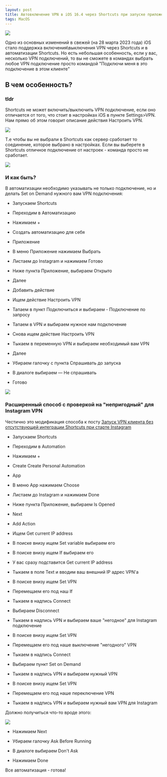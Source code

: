 ```yaml
---
layout: post
title: Автовключение VPN в iOS 16.4 через Shortcuts при запуске приложения
tags: MacOS
---
```

![](https://raw.githubusercontent.com/tatarinovms/tatarinovms.github.io/master/images/posts/VPNiOS16/logo.png)

Одно из основных изменений в свежей (на 28 марта 2023 года) iOS стало поддержка включения\выключения VPN через Shortcuts и в автоматизации Shortcuts. Но есть небольшая особенность, если у вас, несколько VPN подключений, то вы не сможете в командах выбрать любое VPN подключение просто командой "Подключи меня в это подключение в этом клиенте"

## В чем особенность?

### tldr

Shortcuts не может включить/выключить VPN подключение, если оно отличается от того, что стоит в настройках iOS в пункте Settings>VPN. Нам прямо об этом говорит описание действия Настроить VPN.

![](https://raw.githubusercontent.com/tatarinovms/tatarinovms.github.io/master/images/posts/VPNiOS16/action.png)

Т.е чтобы вы не выбрали в Shortcuts как сервер сработает то соединение, которое выбрано в настройках. Если вы выберете в Shortcuts отличное подключение от настроек - команда просто не сработает.

![](https://raw.githubusercontent.com/tatarinovms/tatarinovms.github.io/master/images/posts/VPNiOS16/notwork.gif)

### И как быть?

В автоматизации необходимо указывать не только подключение, но и делать Set on Demand нужного вам VPN подключения:

- Запускаем Shortcuts

- Переходим в Автоматизацию

- Нажимаем +

- Создать автоматизацию для себя

- Приложение

- В меню Приложение нажимаем Выбрать

- Листаем до Instagram и нажимаем Готово

- Ниже пункта Приложение, выбираем Открыто

- Далее

- Добавить действие

- Ищем действие Настроить VPN

- Тапаем в пункт Подключиться и выбираем - Подключение по запросу

- Тапаем в VPN и выбираем нужное нам подключение

- Снова ищем действие Настроить VPN

- Тыкаем в переменную VPN и выбираем необходимый вам VPN

- Далее

- Убираем галочку с пункта Спрашивать до запуска

- В диалоге выбираем — Не спрашивать

- Готово

![](https://raw.githubusercontent.com/tatarinovms/tatarinovms.github.io/master/images/posts/VPNiOS16/sv.gif)

### Расширенный способ c проверкой на "непригодный" для Instagram VPN

Честично это модификация способа к посту [Запуск VPN клиента без отсутствующей интеграции Shortcuts при старте Instagram](https://blog.tatarinov.space/ShortcutsVPN/)

- Запускаем Shortcuts

- Переходим в Automation

- Нажимаем +

- Create Create Personal Automation

- App

- В меню App нажимаем Choose

- Листаем до Instagram и нажимаем Done

- Ниже пункта Приложение, выбираем Is Opened

- Next

- Add Action

- Ищем Get current IP address

- В поиске внизу ищем Set variable выбираем его

- В поиске внизу ищем If выбираем его

- У вас сразу подставится Get current IP address

- Тыкаем в поле Text и вводим ваш внешний IP адрес VPN'а

- В поиске внизу ищем Set VPN

- Перемещаем его под наш If

- Тыкаем в надпись Connect

- Выбираем Disconnect

- Тыкаем в надпись VPN и выбираем ваше "негодное" для Instagram подключение

- В поиске внизу ищем Set VPN

- Перемещаем его под наше выключение "негодного" VPN

- Тыкаем в надпись Connect

- Выбираем пункт Set on Demand

- Тыкаем в надпись VPN и выбираем нужный VPN

- В поиске внизу ищем Set VPN

- Перемещаем его под наше переключение VPN

- Тыкаем в надпись VPN и выбираем нужный вам VPN для Instagram

Должно получиться что-то вроде этого:

![](https://raw.githubusercontent.com/tatarinovms/tatarinovms.github.io/master/images/posts/VPNiOS16/actionrep.png)

- Нажимаем Next

- Убираем галочку Ask Before Running

- В диалоге выбираем Don't Ask

- Нажимаем Done

Все автоматизация - готова!